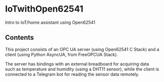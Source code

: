 # IoTwithOpen62541
Intro to IoT/home assistant using Open62541


## Contents
This project consists of an OPC UA server (using Open62541 C Stack) and a client (using Python AsyncUA, from FreeOPCUA Stack).

The server has bindings with an external breadboard for acquiring data such as temperature and humidity (using a DHT11 sensor), while the client is connected to a Telegram bot for reading the sensor data remotely.
